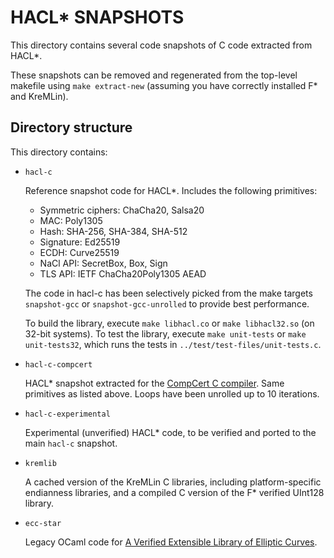 # HACL* SNAPSHOTS

This directory contains several code snapshots of C code extracted from HACL*.

These snapshots can be removed and regenerated from the top-level makefile using
`make extract-new` (assuming you have correctly installed F* and KreMLin).


## Directory structure

This directory contains:

- `hacl-c`

  Reference snapshot code for HACL*. Includes the following primitives:
  - Symmetric ciphers: ChaCha20, Salsa20
  - MAC: Poly1305
  - Hash: SHA-256, SHA-384, SHA-512
  - Signature: Ed25519
  - ECDH: Curve25519
  - NaCl API: SecretBox, Box, Sign
  - TLS API: IETF ChaCha20Poly1305 AEAD

  The code in hacl-c has been selectively picked from the make targets `snapshot-gcc`
  or `snapshot-gcc-unrolled` to provide best performance.
  
  To build the library, execute `make libhacl.co` or `make libhacl32.so` (on 32-bit systems).
  To test the library, execute `make unit-tests` or `make unit-tests32`, which
  runs the tests in `../test/test-files/unit-tests.c`.

- `hacl-c-compcert`

  HACL* snapshot extracted for the [CompCert C compiler](www.http://compcert.inria.fr/).
  Same primitives as listed above. Loops have been unrolled up to 10 iterations.

- `hacl-c-experimental`

  Experimental (unverified) HACL* code, to be verified and ported to the main `hacl-c` snapshot.

- `kremlib`

  A cached version of the KreMLin C libraries, including platform-specific endianness libraries, 
  and a compiled C version of the F* verified UInt128 library.

- `ecc-star`

  Legacy OCaml code for [A Verified Extensible Library of Elliptic Curves](http://ieeexplore.ieee.org/document/7536383/).
